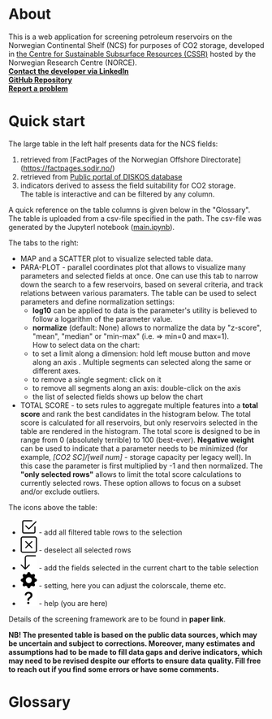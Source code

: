 # About
This is a web application for screening petroleum reservoirs on the Norwegian Continental Shelf (NCS) for purposes of CO2 storage, developed in [the Centre for Sustainable Subsurface Resources (CSSR)](https://cssr.no/) hosted by the Norwegian Research Centre (NORCE).  
[**Contact the developer via LinkedIn**](https://www.linkedin.com/in/alexey-khrulenko-8021a64a/)  
[**GitHub Repository**](https://github.com/cssr-tools/SubCSeT)  
[**Report a problem**](https://github.com/cssr-tools/SubCSeT/issues/new)

# Quick start
The large table in the left half presents data for the NCS fields:  
1. retrieved from [FactPages of the Norwegian Offshore Directorate] (https://factpages.sodir.no/)  
2. retrieved from [Public portal of DISKOS database](https://www.diskos.com/)  
3. indicators derived to assess the field suitability for CO2 storage.  
The table is interactive and can be filtered by any column.  

A quick reference on the table columns is given below in the "Glossary".
The table is uploaded from a csv-file specified in the path. 
The csv-file was generated by the Jupyterl notebook ([main.ipynb](https://github.com/cssr-tools/SubCSeT/blob/main/main.ipynb)).

The tabs to the right:  
+ MAP and a SCATTER plot to visualize selected table data.  
+ PARA-PLOT - parallel coordinates plot that allows to visualize many parameters and selected fields at once. One can use this tab to narrow down the search to a few reservoirs, based on several criteria, and track relations between various paramaters.  The table can be used to select parameters and define normalization settings:  
    + **log10** can be applied to data is the parameter's utility is believed to follow a logarithm  of the parameter value.   
    + **normalize** (default: None) allows to normalize the data by "z-score",  "mean", "median" or "min-max" (i.e. => min=0 and max=1).   
How to select data on the chart: 
    *  to set a limit along a dimension: hold left mouse button and move along an axis . Multiple segments can selected along the same or different axes.  
    * to remove a single segment: click on it
    * to remove all segments along an axis: double-click on the axis  
    * the list of selected fields shows up below the chart  
+ TOTAL SCORE - to sets rules to aggregate multiple features into a **total score** and rank the best candidates in the histogram below. The total score is calculated for all reservoirs, but only reservoirs selected in the table are rendered in the histogram. 
The total score is designed to be in range from 0 (absolutely terrible) to 100 (best-ever). **Negative weight** can be used to indicate that a parameter needs to be minimized (for example, *[CO2 SC]/[well num]* - storage capacity per legacy well).  In this case the parameter is first multiplied by -1 and then normalized. The **"only selected rows"** allows to limit the total score calculations to currently selected rows. These option allows to focus on a subset and/or exclude outliers.  

The icons above the table:
* ![](/assets/check2-square.svg) - add all filtered table rows to the selection
* ![](/assets/x-square.svg) - deselect all selected rows
* ![](/assets/arrow-90deg-down.svg) - add the fields selected in the current chart to the table selection  
* ![](/assets/gear-fill.svg) - setting, here you can adjust the colorscale, theme etc.
* ![](/assets/question-lg.svg) - help (you are here)

Details of the screening framework are to be found in **paper link**.

**NB! The presented table is based on the public data sources, which may be uncertain and subject to corrections. 
Moreover, many estimates and assumptions had to be made to fill data gaps and derive indicators, which may need to be revised despite our efforts to ensure data quality. 
Fill free to reach out if you find some errors or have some comments.**  

# Glossary
